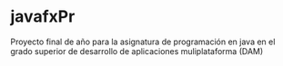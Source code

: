 # javafxPr
Proyecto final de año para la asignatura de programación en java en el grado superior de desarrollo de aplicaciones muliplataforma (DAM)
